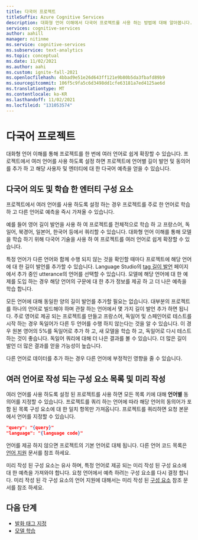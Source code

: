 ```yaml
---
title: 다국어 프로젝트
titleSuffix: Azure Cognitive Services
description: 대화형 언어 이해에서 다국어 프로젝트를 사용 하는 방법에 대해 알아봅니다.
services: cognitive-services
author: aahill
manager: nitinme
ms.service: cognitive-services
ms.subservice: text-analytics
ms.topic: conceptual
ms.date: 11/02/2021
ms.author: aahi
ms.custom: ignite-fall-2021
ms.openlocfilehash: 4bbad9e51e26d643ff121e9b80b5da3fbafd89b9
ms.sourcegitcommit: 106f5c9fa5c6d3498dd1cfe63181a7ed4125ae6d
ms.translationtype: MT
ms.contentlocale: ko-KR
ms.lasthandoff: 11/02/2021
ms.locfileid: "131053574"
---
```

# <a name="multilingual-projects"></a>다국어 프로젝트

대화형 언어 이해를 통해 프로젝트를 한 번에 여러 언어로 쉽게 확장할 수 있습니다. 프로젝트에서 여러 언어를 사용 하도록 설정 하면 프로젝트에 언어별 길이 발언 및 동의어를 추가 하 고 해당 사용자 및 엔터티에 대 한 다국어 예측을 얻을 수 있습니다. 

## <a name="multilingual-intent-and-learned-entity-components"></a>다국어 의도 및 학습 한 엔터티 구성 요소

프로젝트에서 여러 언어를 사용 하도록 설정 하는 경우 프로젝트를 주로 한 언어로 학습 하 고 다른 언어로 예측을 즉시 가져올 수 있습니다. 

예를 들어 영어 길이 발언을 사용 하 여 프로젝트를 전체적으로 학습 하 고 프랑스어, 독일어, 북경어, 일본어, 한국어 등에서 쿼리할 수 있습니다. 대화형 언어 이해를 통해 모델을 학습 하기 위해 다국어 기술을 사용 하 여 프로젝트를 여러 언어로 쉽게 확장할 수 있습니다.

특정 언어가 다른 언어와 함께 수행 되지 않는 것을 확인할 때마다 프로젝트에 해당 언어에 대 한 길이 발언를 추가할 수 있습니다. Language Studio의 [tag 길이 발언](../how-to/tag-utterances.md) 페이지에서 추가 중인 utterance의 언어를 선택할 수 있습니다. 모델에 해당 언어에 대 한 예제를 도입 하는 경우 해당 언어의 구문에 대 한 추가 정보를 제공 하 고 더 나은 예측을 학습 합니다.

모든 언어에 대해 동일한 양의 길이 발언를 추가할 필요는 없습니다. 대부분의 프로젝트를 하나의 언어로 빌드해야 하며 관찰 하는 언어에서 몇 가지 길이 발언 추가 하면 됩니다. 주로 영어로 제공 되는 프로젝트를 만들고 프랑스어, 독일어 및 스페인어로 테스트를 시작 하는 경우 독일어가 다른 두 언어를 수행 하지 않는다는 것을 알 수 있습니다. 이 경우 원본 영어의 5%를 독일어로 추가 하 고, 새 모델을 학습 하 고, 독일어로 다시 테스트 하는 것이 좋습니다. 독일어 쿼리에 대해 더 나은 결과를 볼 수 있습니다. 더 많은 길이 발언 더 많은 결과를 얻을 가능성이 높습니다. 

다른 언어로 데이터를 추가 하는 경우 다른 언어에 부정적인 영향을 줄 수 있습니다. 

## <a name="list-and-prebuilt-components-in-multiple-languages"></a>여러 언어로 작성 되는 구성 요소 목록 및 미리 작성

여러 언어를 사용 하도록 설정 된 프로젝트를 사용 하면 모든 목록 키에 대해 **언어별** 동의어를 지정할 수 있습니다. 프로젝트를 쿼리 하는 언어에 따라 해당 언어의 동의어가 포함 된 목록 구성 요소에 대 한 일치 항목만 가져옵니다. 프로젝트를 쿼리하면 요청 본문에서 언어를 지정할 수 있습니다.

```json
"query": "{query}"
"language": "{language code}"
```

언어를 제공 하지 않으면 프로젝트의 기본 언어로 대체 됩니다. 다른 언어 코드 목록은 [언어 지원](../language-support.md) 문서를 참조 하세요.

미리 작성 된 구성 요소는 유사 하며, 특정 언어로 제공 되는 미리 작성 된 구성 요소에 대 한 예측을 가져와야 합니다. 요청 언어에서 예측 하려는 구성 요소를 다시 결정 합니다. 미리 작성 된 각 구성 요소의 언어 지원에 대해서는 미리 작성 된 [구성 요소](../prebuilt-component-reference.md) 참조 문서를 참조 하세요.

## <a name="next-steps"></a>다음 단계

* [발화 태그 지정](../how-to/tag-utterances.md) 
* [모델 학습](../how-to/train-model.md)
